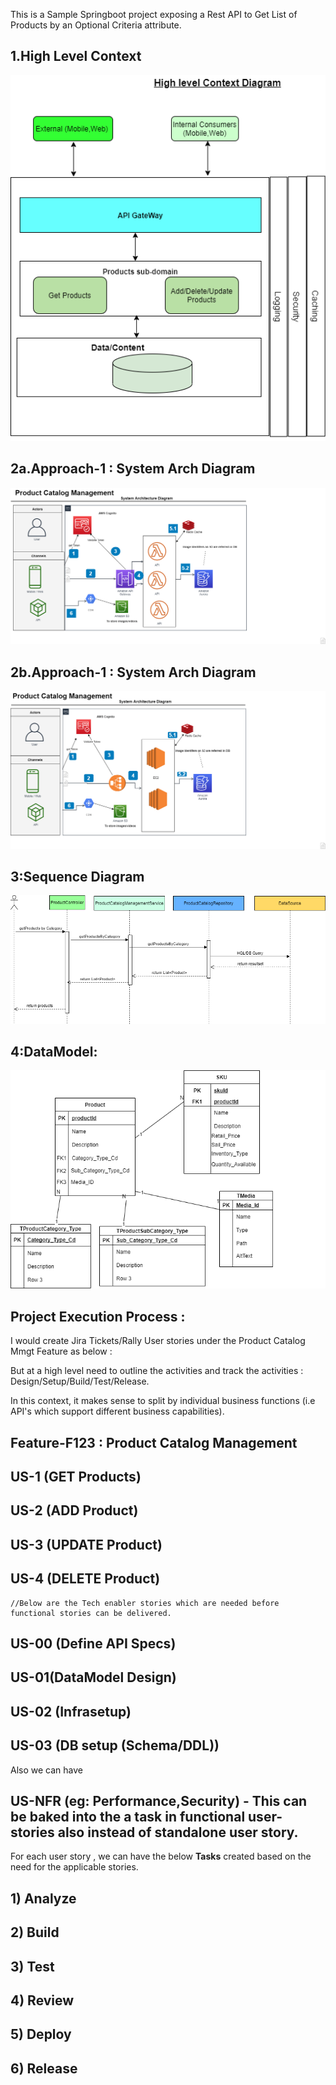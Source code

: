 This is a Sample Springboot project exposing a Rest API to Get List of Products by an Optional Criteria attribute.
## 1.High Level Context
![1.High Level Context](Documentation/High_Level_Context.png)

## 2a.Approach-1 : System Arch Diagram
![2a: Approach-1 : System Arch Diagram](Documentation/Approach_1_Using_Lambda_Serverless.png)

## 2b.Approach-1 : System Arch Diagram
![2b: Approach-2 : System Arch Diagram](/Documentation/Approach_2_Using_EC2.png)

## 3:Sequence Diagram
![2b: Approach-2 : System Arch Diagram](/Documentation/Sequence_diagram_For_Get.png)

## 4:DataModel:
  ![4.DataModel](Documentation/DataModel.png)



## Project Execution Process :

  I would create  Jira Tickets/Rally User stories under the Product Catalog Mmgt Feature as below : 
  
 But at a high level need to outline the activities and track the activities :  Design/Setup/Build/Test/Release. 

 In this context, it makes sense to split by individual business functions (i.e API's which support different business capabilities). 
  ## Feature-F123 : Product Catalog Management 
  ## US-1 (GET Products) 
  ## US-2 (ADD Product) 
  ## US-3 (UPDATE Product) 
  ## US-4 (DELETE Product) 
    //Below are the Tech enabler stories which are needed before functional stories can be delivered. 
  ## US-00 (Define API Specs) 
  ## US-01(DataModel Design) 
  ## US-02 (Infrasetup) 
  ## US-03 (DB setup (Schema/DDL)) 
    
   Also we can have 
  ## US-NFR (eg: Performance,Security)   - This can be baked into the a task in functional user-stories also instead of standalone user story. 
 
 
  For each user story , we can have the below **Tasks** created based on the need for the applicable stories. 
  ## 1) Analyze 
  ## 2) Build 
  ## 3) Test
  ## 4) Review 
  ## 5) Deploy 
  ## 6) Release
    


